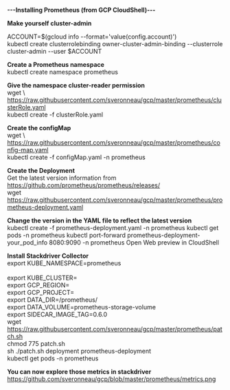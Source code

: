 <b>---Installing Prometheus (from GCP CloudShell)---</b>

<b>Make yourself cluster-admin</b>

ACCOUNT=$(gcloud info --format='value(config.account)')<br>
kubectl create clusterrolebinding owner-cluster-admin-binding --clusterrole cluster-admin --user $ACCOUNT

<b>Create a Prometheus namespace</b><br>
kubectl create namespace prometheus

<b>Give the namespace cluster-reader permission</b><br>
wget \ https://raw.githubusercontent.com/sveronneau/gcp/master/prometheus/clusterRole.yaml <br>
kubectl create -f clusterRole.yaml<br>

<b>Create the configMap</b><br>
wget \ https://raw.githubusercontent.com/sveronneau/gcp/master/prometheus/config-map.yaml <br>
kubectl create -f configMap.yaml -n prometheus

<b>Create the Deployment</b><br>
Get the latest version information from https://github.com/prometheus/prometheus/releases/ <br>
wget https://raw.githubusercontent.com/sveronneau/gcp/master/prometheus/prometheus-deployment.yaml <br>

<b>Change the version in the YAML file to reflect the latest version</b><br>
kubectl create -f prometheus-deployment.yaml -n prometheus
kubectl get pods -n prometheus
kubectl port-forward prometheus-deployment-your_pod_info 8080:9090 -n prometheus
Open Web preview in CloudShell

<b>Install Stackdriver Collector</b><br>
export KUBE_NAMESPACE=prometheus<br><br>
export KUBE_CLUSTER=<my cluster-name><br>
export GCP_REGION=<my region><br>
export GCP_PROJECT=<my project ID><br>
export DATA_DIR=/prometheus/<br>
export DATA_VOLUME=prometheus-storage-volume<br>
export SIDECAR_IMAGE_TAG=0.6.0<br>
wget https://raw.githubusercontent.com/sveronneau/gcp/master/prometheus/patch.sh <br>
chmod 775 patch.sh <br>
sh ./patch.sh deployment prometheus-deployment <br>
kubectl get pods -n prometheus <br>

<b>You can now explore those metrics in stackdriver</b><br>
https://github.com/sveronneau/gcp/blob/master/prometheus/metrics.png
